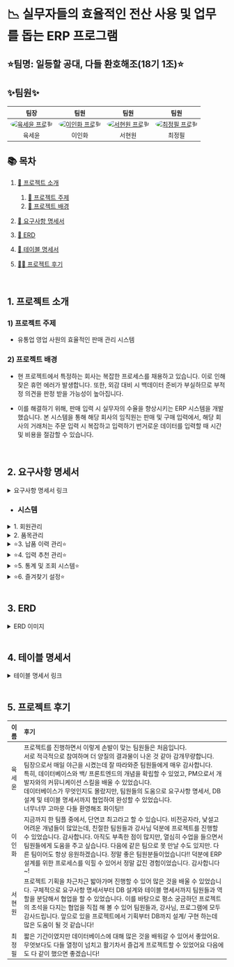 # 📉 실무자들의 효율적인 전산 사용 및 업무를 돕는 ERP 프로그램
## ⭐팀명: 일등할 공대, 다들 환호해조(18기 1조)⭐

## ✨팀원✨
<table style="width:100%;">
  <thead>
    <tr align="center">
      <th>팀장</th>
      <th>팀원</th>
      <th>팀원</th>
      <th>팀원</th>
    </tr>
  </thead>
  <tbody>
    <tr align="center">
      <td>
        <a href="https://github.com/KorSwib" target="_blank">
          <img src="https://avatars.githubusercontent.com/KorSwib" width="100px" alt="육세윤 프로필" style="border-radius:50%"/>
        </a>
      </td>
      <td>
        <a href="https://github.com/Inhwa1003" target="_blank">
          <img src="https://avatars.githubusercontent.com/Inhwa1003" width="100px" alt="이인화 프로필" style="border-radius:50%"/>
        </a>
      </td>
      <td>
        <a href="https://github.com/viroovr" target="_blank">
          <img src="https://avatars.githubusercontent.com/viroovr" width="100px" alt="서현원 프로필" style="border-radius:50%"/>
        </a>
      </td>
      <td>
        <a href="https://github.com/wjdvlf5456" target="_blank">
          <img src="https://avatars.githubusercontent.com/wjdvlf5456" width="100px" alt="최정필 프로필" style="border-radius:50%"/>
        </a>
      </td>
    </tr>
    <tr align="center">
      <td>육세윤</td>
      <td>이인화</td>
      <td>서현원</td>
      <td>최정필</td>
    </tr>

  </tbody>
</table>


## 📚 목차
1. [📂 프로젝트 소개](#intro)
   1) [🎯 프로젝트 주제](#topic)
   2) [📱 프로젝트 배경](#background)
    
2. [📝 요구사항 명세서](#requirements)
   
4. [🔗 ERD](#erd-link)
   
6. [📄 테이블 명세서](#table_specifications)
   
8. [👨‍💻 프로젝트 후기](#retrospective)


<br>


## <a id="intro"></a>1. 프로젝트 소개
### <a id="topic"></a> 1) 프로젝트 주제
- 유통업 영업 사원의 효율적인 판매 관리 시스템
### <a id="background"></a> 2) 프로젝트 배경
-  현 프로젝트에서 특정하는 회사는 복잡한 프로세스를 채용하고 있습니다. 이로 인해 잦은 휴먼 에러가 발생합니다. 또한, 외감 대비 시 백데이터 준비가 부실하므로 부적정 의견을 판정 받을 가능성이 높아집니다.
  
-  이를 해결하기 위해, 판매 입력 시 실무자의 수율을 향상시키는 ERP 시스템을 개발했습니다. 본 시스템을 통해 해당 회사의 임직원는 판매 및 구매 입력에서, 해당 회사의 거래처는 주문 입력 시 복잡하고 입력하기 번거로운 데이터를 입력할 때 시간 및 비용을 절감할 수 있습니다.


<br>


## <a id="requirements"></a>2. 요구사항 명세서

<details>
<summary>요구사항 명세서 링크</summary>
<div markdown="1">
[https://docs.google.com/spreadsheets/d/1rTjaT62c36xYGsWzVaBISN6cNFUnTbNTU2lRPsEm0gU/edit?gid=67669380#gid=67669380]
</div>
</details>

- ### 시스템
 <details>
<summary>1. 회원관리</summary>
<div markdown="1">

1) 사용자 등록

     : 아이디, 비밀번호, 이름, 연락, 이메일, 주민등록번호 등 기입
![register](src/assets/img/ui/register.png)
   
2) 가입 승인 및 권한 설정

    : 관리자는 가입 요청 목록 확인 및 승인 또는 반려 가능

3) 가입 결과 알림

    : 성공 시 로그인 페이지, 실패 시 오류 메세지 출력

4) 기본 로그인 기능

    : 등록된 사용자만 아이디/ 비밀번호로 로그인

5) 접근권한 제어

    : 사용자 권한에 따라, 접근 메뉴 달라짐

6) 로그인 상태 유지/ 만료

    : 일정 시간 무활동 시, 자동 로그아웃 및 수동 로그아웃 가능
![login](src/assets/img/ui/available_logout.png)
   
</div>
</details>

<details>
<summary>2. 품목관리</summary>
<div markdown="1">
  
1) 품목 등록

    : 품목명, 품목코드, 단위 등 신규 품목 등록

- 기본화면
  ![table](src/assets/img/ui/table_basic.png)
   
2) 품목 사용 중지

    : 비활성화 처리, 추천 및 검색에 노출 안됨.
   
3) 품목 삭제

    : 이전 수불 기록이 없는 경우에만 가능

4) ⭐품목 검색⭐

    : 품목명/ 코드/ 검색창 내용 검색
- 품목검색
![search](src/assets/img/ui/search.png)
    
- 검색창내용
![similar_word](src/assets/img/ui/similar_word.png)

5) 품목 수정

    : 관리자는 품목 단위, 수량, 명칭 수정 및 검색창내용 추가 가능

6) 품목 상세보기

    : 규격, 단위, 재고 수량, 검색창내용 등을 확인 가능
</div>
</details>


<details>
<summary>⭐3. 납품 이력 관리⭐</summary>
<div markdown="1">

1) 구매 전표 입력

      : 거래처, 구매 일자, 납기 일자 등 기본 정보 입력
   
- 거래 날짜 설정
  ![table_date](src/assets/img/ui/date.png)

2) 품목 및 수량 입력
  
    : 품목 추가, 수량, 구매 단가 등 입력

3) 구매 전표 저장 및 수정

    : 작성 중인 구매 전표 저장 또는 임시저장

4) 구매 전표 조회 및 검색

    : 기간별, 공급처별, 품목별, 과거 구매 이력 주문서 조회 및 검색

5) 구매 전표 상태 관리

    : '작성중', '주문완료' 등 상태 표시 및 상태 변경 시 이력 남음

6) 판매/ 주문서 입력

    : 판매/ 주문서의 기본 정보(판매처, 주문일자, 납기 일자 등) 입력

7) 품목 및 수량 입력

    : 품목 검색 및 추가, 수량, 판매 단가 입력

8) 판매/ 주문서 저장 및 수정

    : 판매/ 주문서 전표 저장 및 임시저장

  - 판매/ 주문서
  ![total](src/assets/img/ui/total.png)

9) 판매/ 주문서 조회 및 검색

    : 과거 판매 이력 주문서 조회 및 검색

10) 판매/ 주문서 상태 관리
    
       : 판매 상태 변경 및 추적

</div>
</details>


<details>
<summary>⭐4. 입력 추천 관리⭐</summary>
<div markdown="1">

1) 거래처 추천 입력

    : 거래처별 과거 구매/ 판매 이력을 기반으로 입력 시 추천 품목 TOP10을 자동으로 노출

2) 영업사원 품목 추천

    : 각 영업 사원의 판매 빈도수에 비례하여, 최적화된 품목 리스트를 제공


- Top 10 품목 추천
  ![Top 10](src/assets/img/ui/recommand.png)

3) 추천 품목 편집

    : 자동 추천된 품목 리스트를 사용자가 직접 편집 가능

4) 수동 입력 병행

   : 사용자 임의로 직접 조회 및 입력

</div>
</details>


<details>
<summary>⭐5. 통계 및 조회 시스템⭐</summary>
<div markdown="1">

1) 구매관리

    : 품목별 입고 통계 조회

2) 재고관리

    : 품목별 현재 재고 조회

3) 출하 및 판매관리

    : 거래처별 출고, 매출 집

4) 관리지원

    : 사용자 조회 이력 기록

</div>
</details>


<details>
<summary>⭐6. 즐겨찾기 설정⭐</summary>
<div markdown="1">
  
1) 즐겨찾기 등록

    : 사용자가 자주 사용하는 품목을 등록하는 기능.
   
- 즐겨찾기 등록
  ![table_date](src/assets/img/ui/star.png)

2) 즐겨찾기 조회

    : 즐겨찾는 품목 목록 표시

3) 즐겨찾기 삭제

    : 각 항목 옆에 '삭제' 버튼

4) 즐겨찾기 순서 변경

    : 드래그 앤 드롭으로 순서 변경

</div>
</details>
<br>


## <a id="erd-link"></a>3. ERD
<details>
<summary> ERD 이미지 </summary>
<div markdown="1">

![erd](src/assets/img/erd_color.png)
</div>
</details>
<br>


## 4. 테이블 명세서
<details>
<summary>테이블 명세서 링크</summary>
<div markdown="1">


([https://docs.google.com/spreadsheets/d/1rTjaT62c36xYGsWzVaBISN6cNFUnTbNTU2lRPsEm0gU/edit?usp=sharing](https://docs.google.com/spreadsheets/d/1rTjaT62c36xYGsWzVaBISN6cNFUnTbNTU2lRPsEm0gU/edit?gid=530687921#gid=530687921)

</div>
</details>

<br>


## <a id="retrospective"></a>5. 프로젝트 후기
| 이름 | 후기                                                                                                                                                                                                                                                     |
|:---:|:-------------------------------------------------------------------------------------------------------------------------------------------------------------------------------------------------------------------------------------------------------|
| 육세윤 | 프로젝트를 진행하면서 이렇게 손발이 맞는 팀원들은 처음입니다.  <br/>서로 적극적으로 참여하며 더 양질의 결과물이 나온 것 같아 감개무량합니다.<br/>팀장으로서 매일 야근을 시켰는데 잘 따라와준 팀원들에게 매우 감사합니다. <br/>특히, 데이터베이스와 백/ 프론트엔드의 개념을 확립할 수 있었고, PM으로서 개발자와의 커뮤니케이션 스킬을 배울 수 있었습니다. <br/>데이터베이스가 무엇인지도 몰랐지만, 팀원들의 도움으로 요구사항 명세서, DB 설계 및 테이블 명세서까지 협업하여 완성할 수 있었습니다. <br/>너무너무 고마운 다들 환영해조 화이팅!! |
| 이인화 |  지금까지 한 팀플 중에서, 단연코 최고라고 할 수 있습니다. 비전공자라, 낯설고 어려운 개념들이 많았는데, 친절한 팀원들과 강사님 덕분에 프로젝트를 진행할 수 있었습니다. 감사합니다. 아직도 부족한 점이 많지만, 열심히 수업을 들으면서 팀원들에게 도움을 주고 싶습니다. 다음에 같은 팀으로 못 만날 수도 있지만. 다른 팀이어도 항상 응원하겠습니다. 정말 좋은 팀원분들이었습니다!! 덕분에 ERP 설계를 위한 프로세스를 익힐 수 있어서 정말 값진 경험이었습니다. 감사합니다~!                                                                                                                                                                                                                    |
| 서현원 | 프로젝트 기획을 차근차근 밟아가며 진행할 수 있어 많은 것을 배울 수 있었습니다. 구체적으로 요구사항 명세서부터 DB 설계와 테이블 명세서까지 팀원들과 역할을 분담해서 협업을 할 수 있었습니다. 이를 바탕으로 평소 궁금하던 프로젝트의 초석을 다지는 협업을 직접 해 볼 수 있어 팀원들과, 강사님, 프로그램에 모두 감사드립니다. 앞으로 있을 프로젝트에서 기획부터 DB까지 설계/ 구현 하는데 많은 도움이 될 것 같습니다!             |
| 최정필 | 짧은 기간이였지만 데이터베이스에 대해 많은 것을 배워갈 수 있어서 좋았어요. 무엇보다도 다들 열정이 넘치고 활기차서 즐겁게 프로젝트할 수 있었어요  다음에도 다 같이 했으면 좋겠습니다!|
